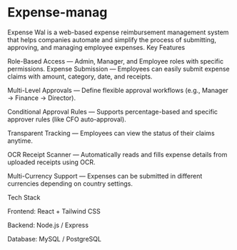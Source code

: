 # Expense-manag
Expense Wal is a web-based expense reimbursement management system that helps companies automate and simplify the process of submitting, approving, and managing employee expenses.
Key Features

Role-Based Access — Admin, Manager, and Employee roles with specific permissions.
Expense Submission — Employees can easily submit expense claims with amount, category, date, and receipts.

Multi-Level Approvals — Define flexible approval workflows (e.g., Manager → Finance → Director).

Conditional Approval Rules — Supports percentage-based and specific approver rules (like CFO auto-approval).

Transparent Tracking — Employees can view the status of their claims anytime.

OCR Receipt Scanner — Automatically reads and fills expense details from uploaded receipts using OCR.

Multi-Currency Support — Expenses can be submitted in different currencies depending on country settings.

Tech Stack

Frontend: React + Tailwind CSS

Backend: Node.js / Express

Database: MySQL / PostgreSQL

